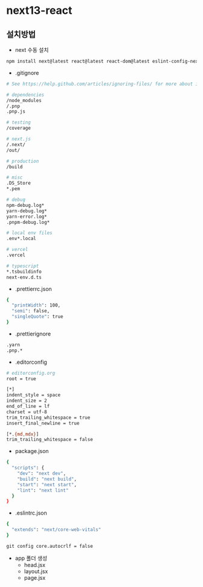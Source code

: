 # next13-react

## 설치방법

- next 수동 설치

```bash
npm install next@latest react@latest react-dom@latest eslint-config-next@latest
```

- .gitignore

```bash
# See https://help.github.com/articles/ignoring-files/ for more about ignoring files.

# dependencies
/node_modules
/.pnp
.pnp.js

# testing
/coverage

# next.js
/.next/
/out/

# production
/build

# misc
.DS_Store
*.pem

# debug
npm-debug.log*
yarn-debug.log*
yarn-error.log*
.pnpm-debug.log*

# local env files
.env*.local

# vercel
.vercel

# typescript
*.tsbuildinfo
next-env.d.ts

```

- .prettierrc.json

```bash
{
  "printWidth": 100,
  "semi": false,
  "singleQuote": true
}

```

- .prettierignore

```bash
.yarn
.pnp.*


```

- .editorconfig

```bash
# editorconfig.org
root = true

[*]
indent_style = space
indent_size = 2
end_of_line = lf
charset = utf-8
trim_trailing_whitespace = true
insert_final_newline = true

[*.{md,mdx}]
trim_trailing_whitespace = false
```

- package.json

```bash
{
  "scripts": {
    "dev": "next dev",
    "build": "next build",
    "start": "next start",
    "lint": "next lint"
  }
}
```

- .eslintrc.json

```bash
{
  "extends": "next/core-web-vitals"
}

```

```git 설정
git config core.autocrlf = false
```

- app 폴더 생성
  - head.jsx
  - layout.jsx
  - page.jsx

